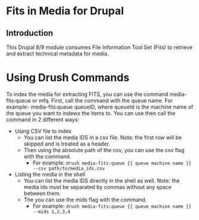 # Fits in Media for Drupal

## Introduction

This Drupal 8/9 module consumes File Information Tool Set (Fits) to retrieve and extract technical metadata for media.

# Using Drush Commands

To index the media for extracting FITS, you can use the command media-fits:queue or mfq. First, call the command with the queue name. For example- media-fits:queue queueID, where queueId is the machine name of the queue you want to indewx the items to. You can use then call the command in 2 different ways:
- Using CSV file to index
    - You can list the media IDS in a csv file. Note: the first row will be skipped and is treated as a header.
    - Then using the absolute path of the csv, you can use the csv flag with the command.
        - For example: `drush media-fits:queue {{ queue machine name }} --csv path/to/media_ids.csv`
- Listing the media in the shell
    - You can list the media IDS directly in the shell as well. Note: the media ids must be separated by commas without any space between them.
    - The you can use the mids flag with the command.
        - For example: `drush media-fits:queue {{ queue machine name }} --mids 1,2,3,4`
